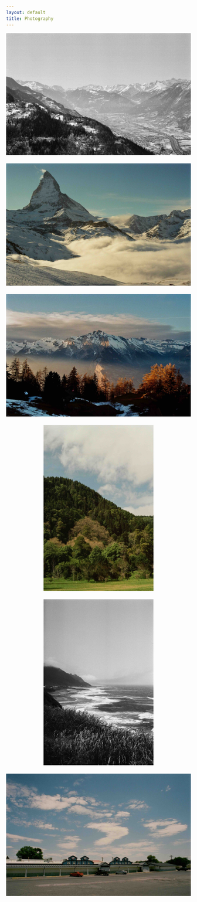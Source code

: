 ```yaml
---
layout: default
title: Photography
---
```


<div style="display: flex; flex-direction: column; align-items: center; gap: 20px;">
  <div class="framed-image">
    <img src="assets/photos/000037790016.jpeg" alt="Looking over the Rhône" style="width: 600px; height: auto;">
  </div>
  <div class="framed-image">
    <img src="assets/photos/000037960005.jpeg" alt="The Matterhorn" style="width: 600px; height: auto;">
  </div>
  <div class="framed-image">
    <img src="assets/photos/000052950011 (1).jpeg" alt="Haut de Cry" style="width: 600px; height: auto;">
  </div>
  <div class="framed-image">
    <img src="assets/photos/000016410031.jpeg" alt="Mata Jardim José do Canto, São Miguel Island, Açores" style="width: 300px; height: auto;">
  </div>
<div class="framed-image">
    <img src="assets/photos/IMG_0312.jpeg" alt="California/Oregon Coast" style="width: 300px; height: auto;">
  </div>
  <div class="framed-image">
    <img src="assets/photos/IMG_0382.jpeg" alt="Rural Nevada Casino" style="width: 600px; height: auto;">
  </div>
</div>